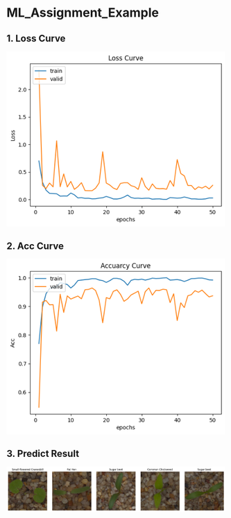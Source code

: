 # ML_Assignment_Example

## 1. Loss Curve
![loss](PIC/resnet_loss_curve.png)

## 2. Acc Curve
![loss](PIC/resnet_acc_curve.png)

## 3. Predict Result
![loss](PIC/resnet_result.png)